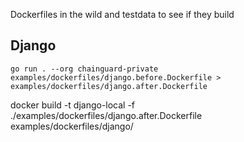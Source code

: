 Dockerfiles in the wild and testdata to see if they build

## Django

```
go run . --org chainguard-private examples/dockerfiles/django.before.Dockerfile > examples/dockerfiles/django.after.Dockerfile

```
docker build -t django-local -f ./examples/dockerfiles/django.after.Dockerfile examples/dockerfiles/django/
```